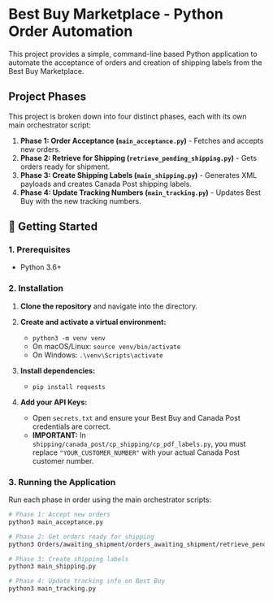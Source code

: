 
# Best Buy Marketplace - Python Order Automation

This project provides a simple, command-line based Python application to automate the acceptance of orders and creation of shipping labels from the Best Buy Marketplace.

## Project Phases

This project is broken down into four distinct phases, each with its own main orchestrator script:

1.  **Phase 1: Order Acceptance (`main_acceptance.py`)** - Fetches and accepts new orders.
2.  **Phase 2: Retrieve for Shipping (`retrieve_pending_shipping.py`)** - Gets orders ready for shipment.
3.  **Phase 3: Create Shipping Labels (`main_shipping.py`)** - Generates XML payloads and creates Canada Post shipping labels.
4.  **Phase 4: Update Tracking Numbers (`main_tracking.py`)** - Updates Best Buy with the new tracking numbers.

## 🚀 Getting Started

### 1. Prerequisites

*   Python 3.6+

### 2. Installation

1.  **Clone the repository** and navigate into the directory.

2.  **Create and activate a virtual environment:**
    *   `python3 -m venv venv`
    *   On macOS/Linux: `source venv/bin/activate`
    *   On Windows: `.\venv\Scripts\activate`

3.  **Install dependencies:**
    *   `pip install requests`

4.  **Add your API Keys:**
    *   Open `secrets.txt` and ensure your Best Buy and Canada Post credentials are correct.
    *   **IMPORTANT:** In `shipping/canada_post/cp_shipping/cp_pdf_labels.py`, you must replace `"YOUR_CUSTOMER_NUMBER"` with your actual Canada Post customer number.

### 3. Running the Application

Run each phase in order using the main orchestrator scripts:

```bash
# Phase 1: Accept new orders
python3 main_acceptance.py

# Phase 2: Get orders ready for shipping
python3 Orders/awaiting_shipment/orders_awaiting_shipment/retrieve_pending_shipping.py

# Phase 3: Create shipping labels
python3 main_shipping.py

# Phase 4: Update tracking info on Best Buy
python3 main_tracking.py
